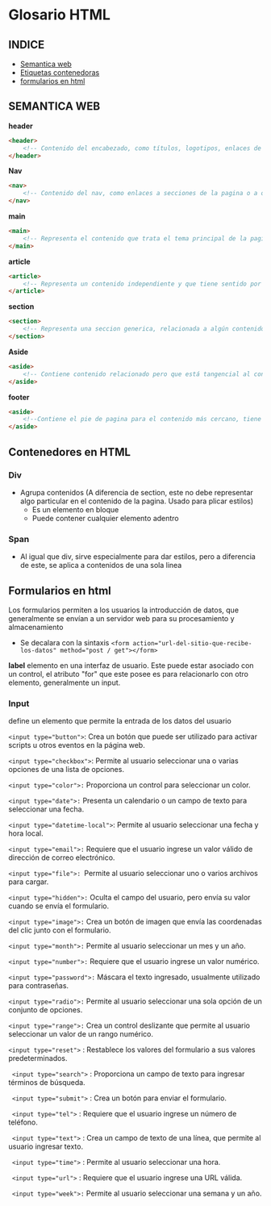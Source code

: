 # Glosario HTML

## INDICE
- [Semantica web](#semantica-web)
- [Etiquetas contenedoras](#contenedores-en-html)
- [formularios en html](#formularios-en-html)

## SEMANTICA WEB
**header**
```HTML
<header>
    <!-- Contenido del encabezado, como títulos, logotipos, enlaces de navegación, etc. -->
</header>
```
**Nav**
```HTML
<nav>
    <!-- Contenido del nav, como enlaces a secciones de la pagina o a otros documentos -->
</nav>
```
**main**
```HTML
<main>
    <!-- Representa el contenido que trata el tema principal de la pagina. No debe haber más de uno -->
</main>
```
**article**
```HTML
<article>
    <!-- Representa un contenido independiente y que tiene sentido por si mismo -->
</article>
```
**section**
```HTML
<section>
    <!-- Representa una seccion generica, relacionada a algún contenido -->
</section>
```
**Aside**
```HTML
<aside>
    <!-- Contiene contenido relacionado pero que está tangencial al contenido principal como información adicional, enlaces relacionados, publicidad, etc. -->
</aside>
```
**footer**
```HTML
<aside>
    <!--Contiene el pie de pagina para el contenido más cercano, tiene cosas como inf del autor, enlaces a docs relacionados, etc -->
</aside>
```


## Contenedores en HTML

### Div
- Agrupa  contenidos (A diferencia de section, este no debe representar algo particular en el contenido de la pagina. Usado para plicar estilos)
  - Es un elemento en bloque
  - Puede contener cualquier elemento adentro
### Span
  - Al igual que div, sirve especialmente para dar estilos, pero a diferencia de este, se aplica a contenidos de una sola linea


## Formularios en html
Los formularios permiten a los usuarios la introducción de datos, que generalmente se envían a un servidor web para su procesamiento y almacenamiento
- Se decalara con la sintaxis ```<form action="url-del-sitio-que-recibe-los-datos" method="post / get"></form>```

**label**
elemento en una interfaz de usuario. Este puede estar asociado con un control, el atributo "for" que este posee es para relacionarlo con otro elemento, generalmente un input.

### Input
define un elemento que permite la entrada de los datos del usuario

```<input type="button">```: Crea un botón que puede ser utilizado para activar scripts u otros eventos en la página web.

```<input type="checkbox">```: Permite al usuario seleccionar una o varias opciones de una lista de opciones.

```<input type="color">:``` Proporciona un control para seleccionar un color.

```<input type="date">:``` Presenta un calendario o un campo de texto para seleccionar una fecha.

```<input type="datetime-local">```: Permite al usuario seleccionar una fecha y hora local.

```<input type="email">:``` Requiere que el usuario ingrese un valor válido de dirección de correo electrónico.

```<input type="file">: ```Permite al usuario seleccionar uno o varios archivos para cargar.

```<input type="hidden">:``` Oculta el campo del usuario, pero envía su valor cuando se envía el formulario.

 ```<input type="image">:``` Crea un botón de imagen que envía las coordenadas del clic junto con el formulario.
 
```<input type="month">:``` Permite al usuario seleccionar un mes y un año.

```<input type="number">:``` Requiere que el usuario ingrese un valor numérico.

```<input type="password">:``` Máscara el texto ingresado, usualmente utilizado para contraseñas.

```<input type="radio">:``` Permite al usuario seleccionar una sola opción de un conjunto de opciones.

```<input type="range">:``` Crea un control deslizante que permite al usuario seleccionar un valor de un rango numérico.

```<input type="reset">``` : Restablece los valores del formulario a sus valores predeterminados.

``` <input type="search">``` : Proporciona un campo de texto para ingresar términos de búsqueda.

``` <input type="submit">``` : Crea un botón para enviar el formulario.

``` <input type="tel">``` : Requiere que el usuario ingrese un número de teléfono.

``` <input type="text">``` : Crea un campo de texto de una línea, que permite al usuario ingresar texto.

``` <input type="time">``` : Permite al usuario seleccionar una hora.

``` <input type="url">``` : Requiere que el usuario ingrese una URL válida.

``` <input type="week">:```  Permite al usuario seleccionar una semana y un año.


